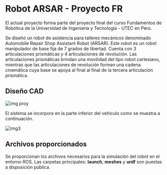 # Robot ARSAR - Proyecto FR

El actual proyecto forma parte del proyecto final del curso Fundamentos de Robótica de la Universidad de Ingeniería y Tecnología - UTEC en Perú.

Se diseñó un robot de asistencia para talleres mecánicos denominado Automobile Repair Shop Assistant Robot (ARSAR). Este robot es un robot manipulador de base fija de 7 grados de libertad. Cuenta con 3 articulaciones prismáticas y 4 articulaciones de revolución. Las articulaciones prismáticas brindan una movilidad del tipo robot cartesiano, mientras que las articulaciones de revolución forman una cadena cinemática cuya base se apoya al final al final de la tercera articulación prismática.

## Diseño CAD
![img proy](https://github.com/EdwardCaleb/robot_proyecto_description/assets/40768170/60942597-8ea3-4ca6-bac9-d2d89bb61ff4)

El sistema se incorpora en la parte inferior del vehículo como se muestra a continuación.

![img3](https://github.com/EdwardCaleb/robot_proyecto_description/assets/40768170/bb59cfe0-3d41-4913-aa45-95cb6ebcd4d9)

## Archivos proporcionados
Se proporcionan los archivos necesarios para la simulación del robot en el entorno ROS. Las carpetas principales: **launch**, **meshes** y **urdf** son puestas a disposición pública.
